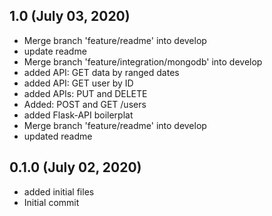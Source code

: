 ## 1.0 (July 03, 2020)
  - Merge branch 'feature/readme' into develop
  - update readme
  - Merge branch 'feature/integration/mongodb' into develop
  - added API: GET data by ranged dates
  - added API: GET user by ID
  - added APIs: PUT and DELETE
  - Added: POST and GET /users
  - added Flask-API boilerplat
  - Merge branch 'feature/readme' into develop
  - updated readme

## 0.1.0 (July 02, 2020)
  - added initial files
  - Initial commit

